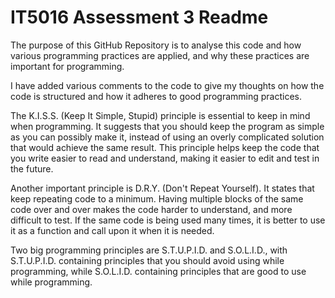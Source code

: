 # IT5016 Assessment 3 Readme

The purpose of this GitHub Repository is to analyse this code and how various programming practices are applied, and why these practices are important for programming.

I have added various comments to the code to give my thoughts on how the code is structured and how it adheres to good programming practices.

The K.I.S.S. (Keep It Simple, Stupid) principle is essential to keep in mind when programming. It suggests that you should keep the program as simple as you can possibly make it, instead of using an overly complicated solution that would achieve the same result. This principle helps keep the code that you write easier to read and understand, making it easier to edit and test in the future.

Another important principle is D.R.Y. (Don't Repeat Yourself). It states that keep repeating code to a minimum. Having multiple blocks of the same code over and over makes the code harder to understand, and more difficult to test. If the same code is being used many times, it is better to use it as a function and call upon it when it is needed.

Two big programming principles are S.T.U.P.I.D. and S.O.L.I.D., with S.T.U.P.I.D. containing principles that you should avoid using while programming, while S.O.L.I.D. containing principles that are good to use while programming.



